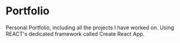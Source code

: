 # Portfolio
Personal Portfolio, including all the projects I have worked on. Using REACT's dedicated framework called Create React App.
